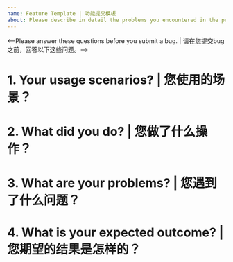```yaml
---
name: Feature Template | 功能提交模板
about: Please describe in detail the problems you encountered in the process of using | 请详细描述您使用过程中遇到的问题
---
```

<--Please answer these questions before you submit a bug. | 请在您提交bug之前，回答以下这些问题。-->

# 1. Your usage scenarios? | 您使用的场景？

# 2. What did you do? | 您做了什么操作？

# 3. What are your problems? | 您遇到了什么问题？

# 4. What is your expected outcome? | 您期望的结果是怎样的？
